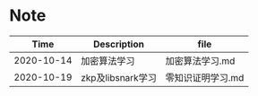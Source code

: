 # Note

| Time       | Description       | file              |
| ---------- | ----------------- | ----------------- |
| 2020-10-14 | 加密算法学习      | 加密算法学习.md   |
| 2020-10-19 | zkp及libsnark学习 | 零知识证明学习.md |


